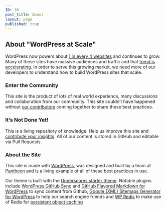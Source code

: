```yaml
---
ID: 30
post_title: About
layout: page
published: true
---
```


## About "WordPress at Scale"

WordPress now powers about [1 in every 4 websites](https://ma.tt/2015/11/seventy-five-to-go/) and continues to grow. Many of these sites have massive audiences and traffic and that [trend is accelerating](https://pantheon.io/blog/wordpress-moves-upmarket). In order to serve this growing market, we need more of our developers to understand how to build WordPress sites that scale. 

### Enter the Community
This site is the product of lots of real world experience, many discussions and collaboration from our community. This site couldn’t have happened without [our contributors](/contributors/) coming together to share these best practices. 

### It’s Not Done Yet!
This is a living repository of knowledge. Help us improve this site and [contribute your insights](/contribute). All of our content is stored in GitHub and editable via Pull Requests.

### About the Site
This site is made with [WordPress](https://wordpress.org/), was designed and built by a team at [Pantheon](https://pantheon.io/) and is a living example of all of these best practices in use. 

Our theme is built with the [Underscores starter theme](http://underscores.me/). Notable plugins include [WordPress GitHub Sync](https://github.com/mAAdhaTTah/wordpress-github-sync) and [GitHub Flavored Markdown for WordPress](https://github.com/makotokw/wp-gfm) to sync content from Github, [Google (XML) Sitemaps Generator for WordPress](http://www.arnebrachhold.de/projects/wordpress-plugins/google-xml-sitemaps-generator) to help our search engine friends and [WP Redis](https://wordpress.org/plugins/wp-redis/) to make use of Redis for [persistent object caching](./object-caching)

